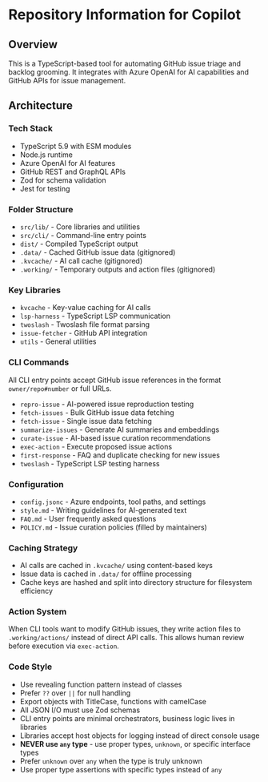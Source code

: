 # Repository Information for Copilot

## Overview
This is a TypeScript-based tool for automating GitHub issue triage and backlog grooming. It integrates with Azure OpenAI for AI capabilities and GitHub APIs for issue management.

## Architecture

### Tech Stack
- TypeScript 5.9 with ESM modules
- Node.js runtime
- Azure OpenAI for AI features
- GitHub REST and GraphQL APIs
- Zod for schema validation
- Jest for testing

### Folder Structure
- `src/lib/` - Core libraries and utilities
- `src/cli/` - Command-line entry points
- `dist/` - Compiled TypeScript output
- `.data/` - Cached GitHub issue data (gitignored)
- `.kvcache/` - AI call cache (gitignored)
- `.working/` - Temporary outputs and action files (gitignored)

### Key Libraries
- `kvcache` - Key-value caching for AI calls
- `lsp-harness` - TypeScript LSP communication
- `twoslash` - Twoslash file format parsing
- `issue-fetcher` - GitHub API integration
- `utils` - General utilities

### CLI Commands
All CLI entry points accept GitHub issue references in the format `owner/repo#number` or full URLs.

- `repro-issue` - AI-powered issue reproduction testing
- `fetch-issues` - Bulk GitHub issue data fetching
- `fetch-issue` - Single issue data fetching
- `summarize-issues` - Generate AI summaries and embeddings
- `curate-issue` - AI-based issue curation recommendations
- `exec-action` - Execute proposed issue actions
- `first-response` - FAQ and duplicate checking for new issues
- `twoslash` - TypeScript LSP testing harness

### Configuration
- `config.jsonc` - Azure endpoints, tool paths, and settings
- `style.md` - Writing guidelines for AI-generated text
- `FAQ.md` - User frequently asked questions
- `POLICY.md` - Issue curation policies (filled by maintainers)

### Caching Strategy
- AI calls are cached in `.kvcache/` using content-based keys
- Issue data is cached in `.data/` for offline processing
- Cache keys are hashed and split into directory structure for filesystem efficiency

### Action System
When CLI tools want to modify GitHub issues, they write action files to `.working/actions/` instead of direct API calls. This allows human review before execution via `exec-action`.

### Code Style
- Use revealing function pattern instead of classes
- Prefer `??` over `||` for null handling
- Export objects with TitleCase, functions with camelCase
- All JSON I/O must use Zod schemas
- CLI entry points are minimal orchestrators, business logic lives in libraries
- Libraries accept host objects for logging instead of direct console usage
- **NEVER use `any` type** - use proper types, `unknown`, or specific interface types
- Prefer `unknown` over `any` when the type is truly unknown
- Use proper type assertions with specific types instead of `any`